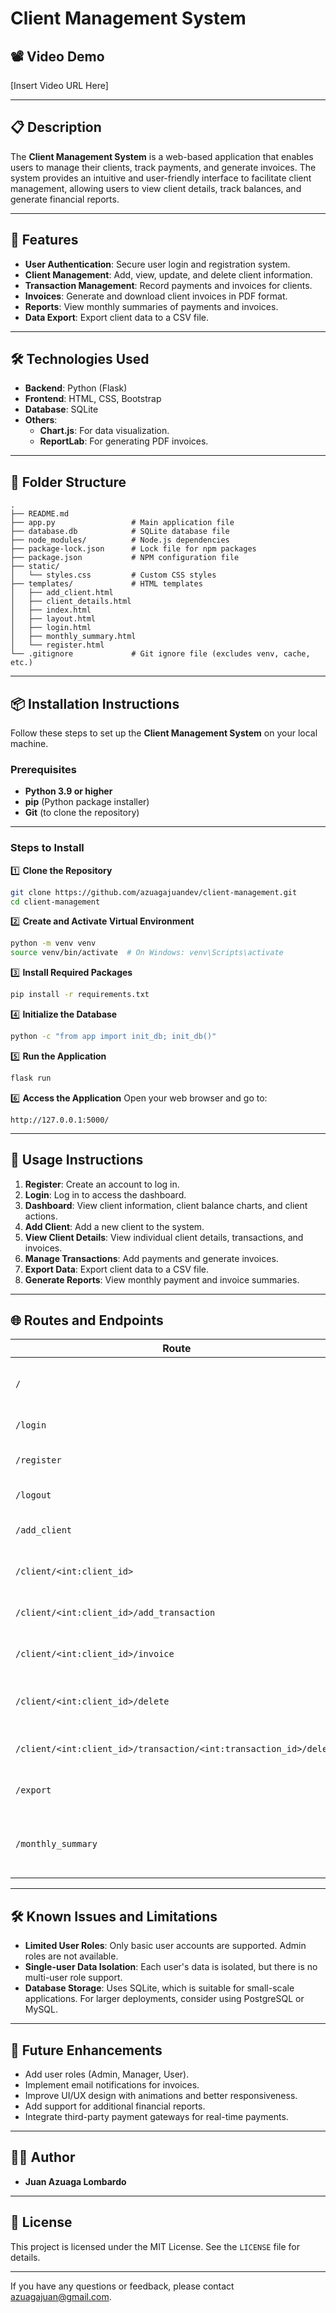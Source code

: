 
# **Client Management System**

## 📽️ **Video Demo**
[Insert Video URL Here]

---

## 📋 **Description**
The **Client Management System** is a web-based application that enables users to manage their clients, track payments, and generate invoices. The system provides an intuitive and user-friendly interface to facilitate client management, allowing users to view client details, track balances, and generate financial reports.

---

## 🚀 **Features**
- **User Authentication**: Secure user login and registration system.
- **Client Management**: Add, view, update, and delete client information.
- **Transaction Management**: Record payments and invoices for clients.
- **Invoices**: Generate and download client invoices in PDF format.
- **Reports**: View monthly summaries of payments and invoices.
- **Data Export**: Export client data to a CSV file.

---

## 🛠️ **Technologies Used**
- **Backend**: Python (Flask)
- **Frontend**: HTML, CSS, Bootstrap
- **Database**: SQLite
- **Others**: 
  - **Chart.js**: For data visualization.
  - **ReportLab**: For generating PDF invoices.

---

## 📁 **Folder Structure**
```
.
├── README.md
├── app.py                 # Main application file
├── database.db            # SQLite database file
├── node_modules/          # Node.js dependencies
├── package-lock.json      # Lock file for npm packages
├── package.json           # NPM configuration file
├── static/
│   └── styles.css         # Custom CSS styles
├── templates/             # HTML templates
│   ├── add_client.html
│   ├── client_details.html
│   ├── index.html
│   ├── layout.html
│   ├── login.html
│   ├── monthly_summary.html
│   └── register.html
└── .gitignore             # Git ignore file (excludes venv, cache, etc.)
```

---

## 📦 **Installation Instructions**
Follow these steps to set up the **Client Management System** on your local machine.

### **Prerequisites**
- **Python 3.9 or higher**
- **pip** (Python package installer)
- **Git** (to clone the repository)

---

### **Steps to Install**

1️⃣ **Clone the Repository**
```bash
git clone https://github.com/azuagajuandev/client-management.git
cd client-management
```

2️⃣ **Create and Activate Virtual Environment**
```bash
python -m venv venv
source venv/bin/activate  # On Windows: venv\Scripts\activate
```

3️⃣ **Install Required Packages**
```bash
pip install -r requirements.txt
```

4️⃣ **Initialize the Database**
```bash
python -c "from app import init_db; init_db()"
```

5️⃣ **Run the Application**
```bash
flask run
```

6️⃣ **Access the Application**
Open your web browser and go to: 
```
http://127.0.0.1:5000/
```

---

## 📘 **Usage Instructions**
1. **Register**: Create an account to log in.
2. **Login**: Log in to access the dashboard.
3. **Dashboard**: View client information, client balance charts, and client actions.
4. **Add Client**: Add a new client to the system.
5. **View Client Details**: View individual client details, transactions, and invoices.
6. **Manage Transactions**: Add payments and generate invoices.
7. **Export Data**: Export client data to a CSV file.
8. **Generate Reports**: View monthly payment and invoice summaries.

---

## 🌐 **Routes and Endpoints**

| **Route**                      | **Method** | **Description**                     |
|---------------------------------|------------|-------------------------------------|
| `/`                             | `GET`      | Dashboard showing clients and balances |
| `/login`                        | `GET/POST` | Login page for users                 |
| `/register`                     | `GET/POST` | Registration page for new users      |
| `/logout`                       | `GET`      | Log out the current user             |
| `/add_client`                   | `GET/POST` | Add a new client to the system       |
| `/client/<int:client_id>`       | `GET`      | View details of a specific client    |
| `/client/<int:client_id>/add_transaction` | `POST` | Add a new transaction for a client  |
| `/client/<int:client_id>/invoice` | `GET`    | Generate a PDF invoice for a client  |
| `/client/<int:client_id>/delete` | `POST`    | Delete a client and their transactions |
| `/client/<int:client_id>/transaction/<int:transaction_id>/delete` | `POST` | Delete a specific transaction |
| `/export`                       | `GET`      | Export all client data to a CSV file |
| `/monthly_summary`              | `GET`      | View monthly payment and invoice summaries |

---

## 🛠️ **Known Issues and Limitations**
- **Limited User Roles**: Only basic user accounts are supported. Admin roles are not available.
- **Single-user Data Isolation**: Each user's data is isolated, but there is no multi-user role support.
- **Database Storage**: Uses SQLite, which is suitable for small-scale applications. For larger deployments, consider using PostgreSQL or MySQL.

---

## 🌱 **Future Enhancements**
- Add user roles (Admin, Manager, User).
- Implement email notifications for invoices.
- Improve UI/UX design with animations and better responsiveness.
- Add support for additional financial reports.
- Integrate third-party payment gateways for real-time payments.

---

## 👨‍💻 **Author**
- **Juan Azuaga Lombardo**

---

## 📜 **License**
This project is licensed under the MIT License. See the `LICENSE` file for details.

---

If you have any questions or feedback, please contact azuagajuan@gmail.com.

